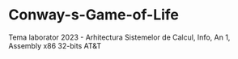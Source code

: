 # Conway-s-Game-of-Life
Tema laborator 2023 - Arhitectura Sistemelor de Calcul, Info, An 1, Assembly x86 32-bits AT&T
